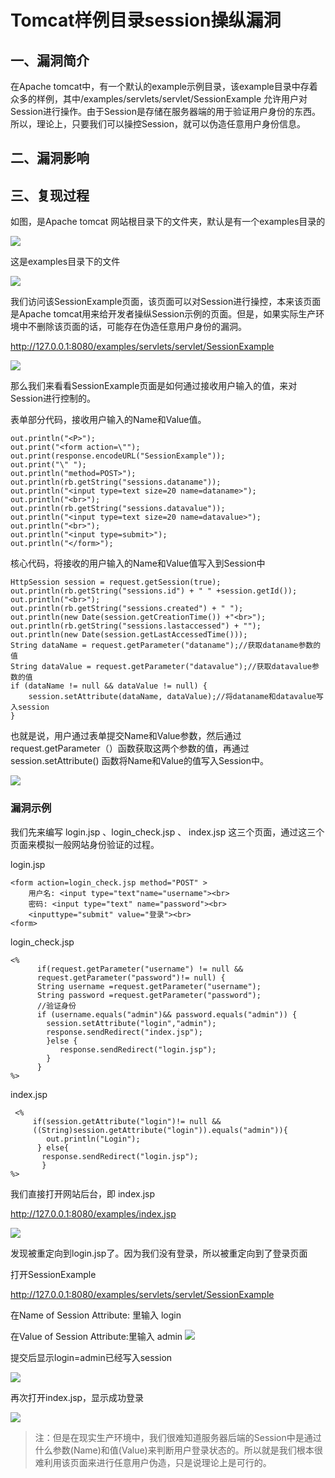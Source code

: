 Tomcat样例目录session操纵漏洞
=============================

一、漏洞简介
------------

在Apache
tomcat中，有一个默认的example示例目录，该example目录中存着众多的样例，其中/examples/servlets/servlet/SessionExample
允许用户对Session进行操作。由于Session是存储在服务器端的用于验证用户身份的东西。所以，理论上，只要我们可以操控Session，就可以伪造任意用户身份信息。

二、漏洞影响
------------

三、复现过程
------------

如图，是Apache tomcat 网站根目录下的文件夹，默认是有一个examples目录的

![](./.resource/Tomcat样例目录session操纵漏洞/media/rId24.png)

这是examples目录下的文件

![](./.resource/Tomcat样例目录session操纵漏洞/media/rId25.png)

我们访问该SessionExample页面，该页面可以对Session进行操控，本来该页面是Apache
tomcat用来给开发者操纵Session示例的页面。但是，如果实际生产环境中不删除该页面的话，可能存在伪造任意用户身份的漏洞。

<http://127.0.0.1:8080/examples/servlets/servlet/SessionExample>

![](./.resource/Tomcat样例目录session操纵漏洞/media/rId27.png)

那么我们来看看SessionExample页面是如何通过接收用户输入的值，来对Session进行控制的。

表单部分代码，接收用户输入的Name和Value值。

    out.println("<P>");
    out.print("<form action=\"");
    out.print(response.encodeURL("SessionExample"));
    out.print("\" ");
    out.println("method=POST>");
    out.println(rb.getString("sessions.dataname"));
    out.println("<input type=text size=20 name=dataname>");
    out.println("<br>");
    out.println(rb.getString("sessions.datavalue"));
    out.println("<input type=text size=20 name=datavalue>");
    out.println("<br>");
    out.println("<input type=submit>");
    out.println("</form>");

核心代码，将接收的用户输入的Name和Value值写入到Session中

    HttpSession session = request.getSession(true);
    out.println(rb.getString("sessions.id") + " " +session.getId());
    out.println("<br>");
    out.println(rb.getString("sessions.created") + " ");
    out.println(new Date(session.getCreationTime()) +"<br>");
    out.println(rb.getString("sessions.lastaccessed") + "");
    out.println(new Date(session.getLastAccessedTime()));
    String dataName = request.getParameter("dataname");//获取dataname参数的值
    String dataValue = request.getParameter("datavalue");//获取datavalue参数的值
    if (dataName != null && dataValue != null) {
        session.setAttribute(dataName, dataValue);//将dataname和datavalue写入session
    }

也就是说，用户通过表单提交Name和Value参数，然后通过request.getParameter（）函数获取这两个参数的值，再通过session.setAttribute()
函数将Name和Value的值写入Session中。

![](./.resource/Tomcat样例目录session操纵漏洞/media/rId28.png)

### 漏洞示例

我们先来编写 login.jsp 、login\_check.jsp 、 index.jsp
这三个页面，通过这三个页面来模拟一般网站身份验证的过程。

login.jsp

    <form action=login_check.jsp method="POST" >  
        用户名: <input type="text"name="username"><br> 
        密码: <input type="text" name="password"><br> 
        <inputtype="submit" value="登录"><br> 
    <form>

login\_check.jsp

    <% 
          if(request.getParameter("username") != null && 
          request.getParameter("password")!= null) {  
          String username =request.getParameter("username"); 
          String password =request.getParameter("password"); 
          //验证身份 
          if (username.equals("admin")&& password.equals("admin")) {  
            session.setAttribute("login","admin"); 
            response.sendRedirect("index.jsp"); 
            }else { 
               response.sendRedirect("login.jsp"); 
            }  
          } 
    %>

index.jsp

     <% 
         if(session.getAttribute("login")!= null &&
         ((String)session.getAttribute("login")).equals("admin")){ 
            out.println("Login"); 
          } else{
           response.sendRedirect("login.jsp");
           }
    %>

我们直接打开网站后台，即 index.jsp

<http://127.0.0.1:8080/examples/index.jsp>

![](./.resource/Tomcat样例目录session操纵漏洞/media/rId31.png)

发现被重定向到login.jsp了。因为我们没有登录，所以被重定向到了登录页面

打开SessionExample

<http://127.0.0.1:8080/examples/servlets/servlet/SessionExample>

在Name of Session Attribute: 里输入 login

在Value of Session Attribute:里输入 admin
![](./.resource/Tomcat样例目录session操纵漏洞/media/rId32.png)

提交后显示login=admin已经写入session

![](./.resource/Tomcat样例目录session操纵漏洞/media/rId33.png)

再次打开index.jsp，显示成功登录

![](./.resource/Tomcat样例目录session操纵漏洞/media/rId34.png)

> 注：但是在现实生产环境中，我们很难知道服务器后端的Session中是通过什么参数(Name)和值(Value)来判断用户登录状态的。所以就是我们根本很难利用该页面来进行任意用户伪造，只是说理论上是可行的。
